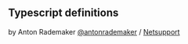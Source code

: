## Typescript definitions

by Anton Rademaker [@antonrademaker](http://twitter.com/antonrademaker) / [Netsupport](http://www.netsupport.nl)

